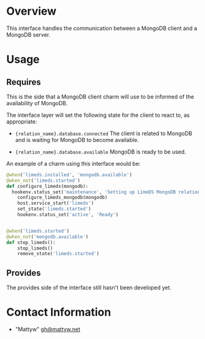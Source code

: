 # Overview

This interface handles the communication between a MongoDB client and a MongoDB server.

# Usage

## Requires

This is the side that a MongoDB client charm will use to be informed of the availability of MongoDB.

The interface layer will set the following state for the client to react to, as
appropriate:

  * `{relation_name}.database.connected` The client is related to MongoDB and is waiting for MongoDB to become available.

  * `{relation_name}.database.available` MongoDB is ready to be used.

An example of a charm using this interface would be:

```python
@when('limeds.installed', 'mongodb.available')
@when_not('limeds.started')
def configure_limeds(mongodb):
  hookenv.status_set('maintenance', 'Setting up LimeDS MongoDB relation')
    configure_limeds_mongodb(mongodb)
    host.service_start('limeds')
    set_state('limeds.started')
    hookenv.status_set('active', 'Ready')


@when('limeds.started')
@when_not('mongodb.available')
def stop_limeds():
    stop_limeds()
    remove_state('limeds.started')
```




## Provides

The provides side of the interface still hasn't been developed yet.

# Contact Information

- "Mattyw" <gh@mattyw.net>
